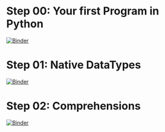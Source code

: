 # Step 00: Your first Program in Python

[![Binder](https://mybinder.org/badge_logo.svg)](https://mybinder.org/v2/gh/ratnania/UM6P-MHACS-EX-2020/master?filepath=M3%2Fcodes%2FStep_00.ipynb)

# Step 01: Native DataTypes

[![Binder](https://mybinder.org/badge_logo.svg)](https://mybinder.org/v2/gh/ratnania/UM6P-MHACS-EX-2020/master?filepath=M3%2Fcodes%2FStep_01.ipynb)

# Step 02: Comprehensions

[![Binder](https://mybinder.org/badge_logo.svg)](https://mybinder.org/v2/gh/ratnania/UM6P-MHACS-EX-2020/master?filepath=M3%2Fcodes%2FStep_02.ipynb)
